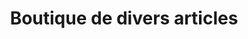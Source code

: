 ---
title: "Boutique de divers articles"
url: /nzerekore/boutique-de-divers-articles-6/
shop: Lebensmittel
---